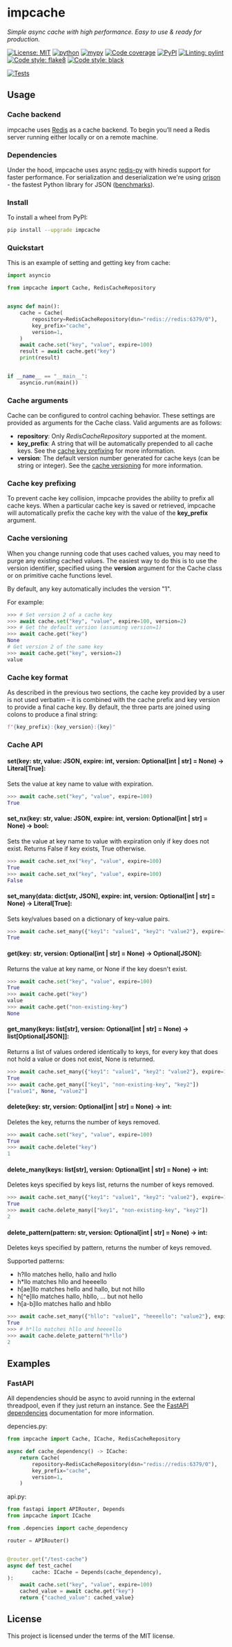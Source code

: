# impcache
*Simple async cache with high performance. Easy to use & ready for production.*

[![License: MIT](https://img.shields.io/badge/License-MIT-brightgreen.svg)](https://github.com/impsite/impcache/blob/main/LICENSE)
[![python](https://img.shields.io/badge/Python-3.11-brightgreen.svg?style=flat&logo=python&logoColor=white)](https://www.python.org)
[![mypy](https://img.shields.io/badge/mypy-checked-brightgreen.svg?style=flat)](http://mypy-lang.org/)
[![Code coverage](https://img.shields.io/badge/code%20coverage-100%25-brightgreen)](https://github.com/PyCQA/pylint)
[![PyPI](https://img.shields.io/pypi/v/impcache?color=brightgreen&label=pypi%20package)](https://pypi.python.org/pypi/impcache/)
[![Linting: pylint](https://img.shields.io/badge/linting-pylint-brightgreen)](https://github.com/PyCQA/pylint)
[![Code style: flake8](https://img.shields.io/badge/code%20style-flake8-brightgreen.svg)](https://github.com/psf/black)
[![Code style: black](https://img.shields.io/badge/code%20style-black-000000.svg)](https://github.com/psf/black)

[![Tests](https://github.com/impsite/impcache/actions/workflows/tests.yaml/badge.svg?branch=main&event=push)](https://github.com/impsite/impcache/actions/workflows/tests.yaml)

## Usage

### Cache backend
impcache uses [Redis](https://redis.io) as a cache backend. To begin you’ll need a Redis server 
running either locally or on a remote machine.

### Dependencies
Under the hood, impcache uses async [redis-py](https://pypi.org/project/redis/) with hiredis support 
for faster performance. For serialization and deserialization we're using 
[orjson](https://pypi.org/project/orjson/) - the fastest Python library for JSON 
([benchmarks](https://github.com/ijl/orjson#performance)).

### Install

To install a wheel from PyPI:
```sh
pip install --upgrade impcache
```

### Quickstart

This is an example of setting and getting key from cache:

```python
import asyncio

from impcache import Cache, RedisCacheRepository


async def main():
    cache = Cache(
        repository=RedisCacheRepository(dsn="redis://redis:6379/0"),
        key_prefix="cache",
        version=1,
    )
    await cache.set("key", "value", expire=100)
    result = await cache.get("key")
    print(result)


if __name__ == "__main__":
    asyncio.run(main())
```

### Cache arguments
Cache can be configured to control caching behavior. These settings are provided as arguments for the Cache class. 
Valid arguments are as follows:
- **repository**: Only _RedisCacheRepository_ supported at the moment.
- **key_prefix**: A string that will be automatically prepended to all cache keys. 
See the [cache key prefixing](#cache-key-prefixing) for more information.
- **version**: The default version number generated for cache keys (can be string or integer). 
See the [cache versioning](#cache-versioning) for more information.

### Cache key prefixing
To prevent cache key collision, impcache provides the ability to prefix all cache keys. When a particular cache key 
is saved or retrieved, impcache will automatically prefix the cache key with the value of the **key_prefix** argument.

### Cache versioning
When you change running code that uses cached values, you may need to purge any existing cached values. 
The easiest way to do this is to use the version identifier, specified using the **version** argument for the Cache 
class or on primitive cache functions level.

By default, any key automatically includes the version "1".

For example:

```python
>>> # Set version 2 of a cache key
>>> await cache.set("key", "value", expire=100, version=2)
>>> # Get the default version (assuming version=1)
>>> await cache.get("key")
None
# Get version 2 of the same key
>>> await cache.get("key", version=2)
value
```

### Cache key format
As described in the previous two sections, the cache key provided by a user is not used verbatim – it is combined 
with the cache prefix and key version to provide a final cache key. By default, the three parts are joined 
using colons to produce a final string:
```python
f"{key_prefix}:{key_version}:{key}"
```

### Cache API
#### set(key: str, value: JSON, expire: int, version: Optional[int | str] = None) -> Literal[True]:

Sets the value at key name to value with expiration.
```python
>>> await cache.set("key", "value", expire=100)
True
```

#### set_nx(key: str, value: JSON, expire: int, version: Optional[int | str] = None) -> bool:

Sets the value at key name to value with expiration only if key does not exist. 
Returns False if key exists, True otherwise.

```python
>>> await cache.set_nx("key", "value", expire=100)
True
>>> await cache.set_nx("key", "value", expire=100)
False
```

#### set_many(data: dict[str, JSON], expire: int, version: Optional[int | str] = None) -> Literal[True]:

Sets key/values based on a dictionary of key-value pairs.

```python
>>> await cache.set_many({"key1": "value1", "key2": "value2"}, expire=100)
True
```

#### get(key: str, version: Optional[int | str] = None) -> Optional[JSON]:

Returns the value at key name, or None if the key doesn't exist.

```python
>>> await cache.set("key", "value", expire=100)
True
>>> await cache.get("key")
value
>>> await cache.get("non-existing-key")
None
```

#### get_many(keys: list[str], version: Optional[int | str] = None) -> list[Optional[JSON]]:

Returns a list of values ordered identically to keys, for every key that does not hold a value or does not exist, 
None is returned.

```python
>>> await cache.set_many({"key1": "value1", "key2": "value2"}, expire=100)
True
>>> await cache.get_many(["key1", "non-existing-key", "key2"])
["value1", None, "value2"]
```

#### delete(key: str, version: Optional[int | str] = None) -> int:

Deletes the key, returns the number of keys removed.

```python
>>> await cache.set("key", "value", expire=100)
True
>>> await cache.delete("key")
1
```

#### delete_many(keys: list[str], version: Optional[int | str] = None) -> int:

Deletes keys specified by keys list, returns the number of keys removed.

```python
>>> await cache.set_many({"key1": "value1", "key2": "value2"}, expire=100)
True
>>> await cache.delete_many(["key1", "non-existing-key", "key2"])
2
```

#### delete_pattern(pattern: str, version: Optional[int | str] = None) -> int:

Deletes keys specified by pattern, returns the number of keys removed.

Supported patterns:
- h?llo matches hello, hallo and hxllo
- h*llo matches hllo and heeeello
- h[ae]llo matches hello and hallo, but not hillo
- h[^e]llo matches hallo, hbllo, ... but not hello
- h[a-b]llo matches hallo and hbllo

```python
>>> await cache.set_many({"hllo": "value1", "heeeello": "value2"}, expire=100)
True
>>> # h*llo matches hllo and heeeello
>>> await cache.delete_pattern("h*llo")
2
```

## Examples

### FastAPI

All dependencies should be async to avoid running in the external threadpool, even if they just return an instance. 
See the [FastAPI dependencies](https://fastapi.tiangolo.com/async/#dependencies) documentation for more information.

depencies.py:
```python
from impcache import Cache, ICache, RedisCacheRepository

async def cache_dependency() -> ICache:
    return Cache(
        repository=RedisCacheRepository(dsn="redis://redis:6379/0"),
        key_prefix="cache",
        version=1,
    )
```

api.py:
```python
from fastapi import APIRouter, Depends
from impcache import ICache

from .depencies import cache_dependency

router = APIRouter()


@router.get("/test-cache")
async def test_cache(
        cache: ICache = Depends(cache_dependency),
):
    await cache.set("key", "value", expire=100)
    cached_value = await cache.get("key")
    return {"cached_value": cached_value}
```

## License
This project is licensed under the terms of the MIT license.
